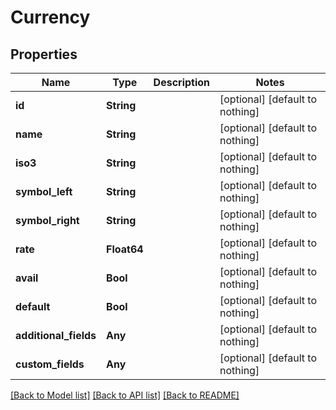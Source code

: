 # Currency


## Properties
Name | Type | Description | Notes
------------ | ------------- | ------------- | -------------
**id** | **String** |  | [optional] [default to nothing]
**name** | **String** |  | [optional] [default to nothing]
**iso3** | **String** |  | [optional] [default to nothing]
**symbol_left** | **String** |  | [optional] [default to nothing]
**symbol_right** | **String** |  | [optional] [default to nothing]
**rate** | **Float64** |  | [optional] [default to nothing]
**avail** | **Bool** |  | [optional] [default to nothing]
**default** | **Bool** |  | [optional] [default to nothing]
**additional_fields** | **Any** |  | [optional] [default to nothing]
**custom_fields** | **Any** |  | [optional] [default to nothing]


[[Back to Model list]](../README.md#models) [[Back to API list]](../README.md#api-endpoints) [[Back to README]](../README.md)


